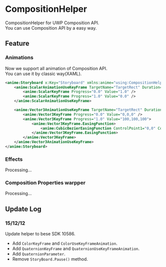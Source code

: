 # CompositionHelper
CompositionHelper for UWP Composition API.  
You can use Composition API by a easy way.

## Feature
### Animations
Now we support all animation of Composition API.  
You can use it by classic way(XAML).  
```XML
<anime:Storyboard x:Key="Storyboard" xmlns:anime="using:CompositionHelper.Animation">
    <anime:ScalarAnimationUseKeyFrame TargetName="TargetRect" Duration="0:0:1" TargetProperty="Opacity">
        <anime:ScalarKeyFrame Progress="0.0" Value="1.0" />
        <anime:ScalarKeyFrame Progress="1.0" Value="0.0" />
    </anime:ScalarAnimationUseKeyFrame>

    <anime:Vector3AnimationUseKeyFrame TargetName="TargetRect" Duration="0:0:1" TargetProperty="Offset">
        <anime:Vector3KeyFrame Progress="0.0" Value="0,0,0" />
        <anime:Vector3KeyFrame Progress="1.0" Value="100,100,100">
            <anime:Vector3KeyFrame.EasingFunction>
                <anime:CubicBezierEasingFunction ControlPoint1="0,0" ControlPoint2="0.5,1.0"></anime:CubicBezierEasingFunction>
            </anime:Vector3KeyFrame.EasingFunction>
        </anime:Vector3KeyFrame>
    </anime:Vector3AnimationUseKeyFrame>
</anime:Storyboard>
```

### Effects
Processing...

### Composition Properties warpper
Processing...

## Update Log 

### 15/12/12
Update helper to bese SDK 10586.  
- Add `ColorKeyFrame` and `ColorUseKeyFrameAnimation`.  
- Add `QuaternionKeyFrame` and `QuaternionUseKeyFrameAnimation`.  
- Add `QuaternionParameter`.  
- Remove `StoryBoard.Pause()` method.  
